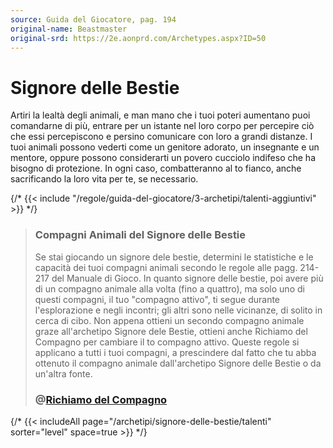 ```yaml
---
source: Guida del Giocatore, pag. 194
original-name: Beastmaster
original-srd: https://2e.aonprd.com/Archetypes.aspx?ID=50
---
```


# Signore delle Bestie

Artiri la lealtà degli animali, e man mano che i tuoi poteri aumentano puoi
comandarne di più, entrare per un istante nel loro corpo per percepire ciò che
essi percepiscono e persino comunicare con loro a grandi distanze. I tuoi
animali possono vederti come un genitore adorato, un insegnante e un mentore,
oppure possono considerarti un povero cucciolo indifeso che ha bisogno di
protezione. In ogni caso, combatteranno al to fianco, anche sacrificando la loro
vita per te, se necessario.

{/* {{< include "/regole/guida-del-giocatore/3-archetipi/talenti-aggiuntivi" >}} */}

> ### Compagni Animali del Signore delle Bestie
>
> Se stai giocando un signore dele bestie, determini le statistiche e le
> capacità dei tuoi compagni animali secondo le regole alle pagg. 214-217 del
> Manuale di Gioco. In quanto signore delle bestie, poi avere più di un compagno
> animale alla volta (fino a quattro), ma solo uno di questi compagni, il tuo
> "compagno attivo", ti segue durante l'esplorazione e negli incontri; gli altri
> sono nelle vicinanze, di solito in cerca di cibo. Non appena ottieni un
> secondo compagno animale graze all'archetipo Signore dele Bestie, ottieni
> anche Richiamo del Compagno per cambiare il to compagno attivo. Queste regole
> si applicano a tutti i tuoi compagni, a prescindere dal fatto che tu abba
> ottenuto il compagno animale dall'archetipo Signore delle Bestie o da un'altra
> fonte.
>
> ### @[Richiamo del Compagno](/azioni/speciale/richiamo-del-compagno)

{/* {{< includeAll page="/archetipi/signore-delle-bestie/talenti" sorter="level" space=true >}} */}
